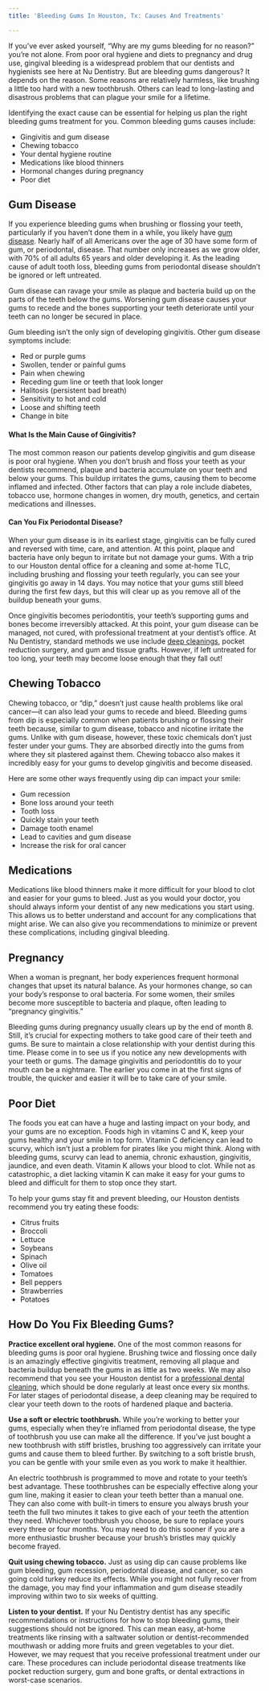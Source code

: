 ```yaml
---
title: 'Bleeding Gums In Houston, Tx: Causes And Treatments'

---
```

If you’ve ever asked yourself, “Why are my gums bleeding for no reason?” you’re not alone. From poor oral hygiene and diets to pregnancy and drug use, gingival bleeding is a widespread problem that our dentists and hygienists see here at Nu Dentistry. But are bleeding gums dangerous? It depends on the reason. Some reasons are relatively harmless, like brushing a little too hard with a new toothbrush. Others can lead to long-lasting and disastrous problems that can plague your smile for a lifetime.

Identifying the exact cause can be essential for helping us plan the right bleeding gums treatment for you. Common bleeding gums causes include:

* Gingivitis and gum disease
* Chewing tobacco
* Your dental hygiene routine
* Medications like blood thinners
* Hormonal changes during pregnancy
* Poor diet

## Gum Disease

If you experience bleeding gums when brushing or flossing your teeth, particularly if you haven’t done them in a while, you likely have [gum disease](https://www.nudentistry.com/houston-tx/emergency-dentistry/gingivitis/). Nearly half of all Americans over the age of 30 have some form of gum, or periodontal, disease. That number only increases as we grow older, with 70% of all adults 65 years and older developing it. As the leading cause of adult tooth loss, bleeding gums from periodontal disease shouldn’t be ignored or left untreated.

Gum disease can ravage your smile as plaque and bacteria build up on the parts of the teeth below the gums. Worsening gum disease causes your gums to recede and the bones supporting your teeth deteriorate until your teeth can no longer be secured in place.

Gum bleeding isn’t the only sign of developing gingivitis. Other gum disease symptoms include:

* Red or purple gums
* Swollen, tender or painful gums
* Pain when chewing
* Receding gum line or teeth that look longer
* Halitosis (persistent bad breath)
* Sensitivity to hot and cold
* Loose and shifting teeth
* Change in bite

#### What Is the Main Cause of Gingivitis?

The most common reason our patients develop gingivitis and gum disease is poor oral hygiene. When you don’t brush and floss your teeth as your dentists recommend, plaque and bacteria accumulate on your teeth and below your gums. This buildup irritates the gums, causing them to become inflamed and infected. Other factors that can play a role include diabetes, tobacco use, hormone changes in women, dry mouth, genetics, and certain medications and illnesses.

#### Can You Fix Periodontal Disease?

When your gum disease is in its earliest stage, gingivitis can be fully cured and reversed with time, care, and attention. At this point, plaque and bacteria have only begun to irritate but not damage your gums. With a trip to our Houston dental office for a cleaning and some at-home TLC, including brushing and flossing your teeth regularly, you can see your gingivitis go away in 14 days. You may notice that your gums still bleed during the first few days, but this will clear up as you remove all of the buildup beneath your gums.

Once gingivitis becomes periodontitis, your teeth’s supporting gums and bones become irreversibly attacked. At this point, your gum disease can be managed, not cured, with professional treatment at your dentist’s office. At Nu Dentistry, standard methods we use include [deep cleanings](https://www.mouthhealthy.org/en/az-topics/s/scaling-and-root-planing), pocket reduction surgery, and gum and tissue grafts. However, if left untreated for too long, your teeth may become loose enough that they fall out!

## Chewing Tobacco

Chewing tobacco, or “dip,” doesn’t just cause health problems like oral cancer—it can also lead your gums to recede and bleed. Bleeding gums from dip is especially common when patients brushing or flossing their teeth because, similar to gum disease, tobacco and nicotine irritate the gums. Unlike with gum disease, however, these toxic chemicals don’t just fester under your gums. They are absorbed directly into the gums from where they sit plastered against them. Chewing tobacco also makes it incredibly easy for your gums to develop gingivitis and become diseased.

Here are some other ways frequently using dip can impact your smile:

* Gum recession
* Bone loss around your teeth
* Tooth loss
* Quickly stain your teeth
* Damage tooth enamel
* Lead to cavities and gum disease
* Increase the risk for oral cancer

## Medications

Medications like blood thinners make it more difficult for your blood to clot and easier for your gums to bleed. Just as you would your doctor, you should always inform your dentist of any new medications you start using. This allows us to better understand and account for any complications that might arise. We can also give you recommendations to minimize or prevent these complications, including gingival bleeding.

## Pregnancy

When a woman is pregnant, her body experiences frequent hormonal changes that upset its natural balance. As your hormones change, so can your body’s response to oral bacteria. For some women, their smiles become more susceptible to bacteria and plaque, often leading to “pregnancy gingivitis.”

Bleeding gums during pregnancy usually clears up by the end of month 8. Still, it’s crucial for expecting mothers to take good care of their teeth and gums. Be sure to maintain a close relationship with your dentist during this time. Please come in to see us if you notice any new developments with your teeth or gums. The damage gingivitis and periodontitis do to your mouth can be a nightmare. The earlier you come in at the first signs of trouble, the quicker and easier it will be to take care of your smile.

## Poor Diet

The foods you eat can have a huge and lasting impact on your body, and your gums are no exception. Foods high in vitamins C and K, keep your gums healthy and your smile in top form. Vitamin C deficiency can lead to scurvy, which isn’t just a problem for pirates like you might think. Along with bleeding gums, scurvy can lead to anemia, chronic exhaustion, gingivitis, jaundice, and even death. Vitamin K allows your blood to clot. While not as catastrophic, a diet lacking vitamin K can make it easy for your gums to bleed and difficult for them to stop once they start.

To help your gums stay fit and prevent bleeding, our Houston dentists recommend you try eating these foods:

* Citrus fruits
* Broccoli
* Lettuce
* Soybeans
* Spinach
* Olive oil
* Tomatoes
* Bell peppers
* Strawberries
* Potatoes

## How Do You Fix Bleeding Gums?

**Practice excellent oral hygiene.** One of the most common reasons for bleeding gums is poor oral hygiene. Brushing twice and flossing once daily is an amazingly effective gingivitis treatment, removing all plaque and bacteria buildup beneath the gums in as little as two weeks. We may also recommend that you see your Houston dentist for a [professional dental cleaning](https://www.nudentistry.com/houston-tx/general-dentistry/dental-cleaning/), which should be done regularly at least once every six months. For later stages of periodontal disease, a deep cleaning may be required to clear your teeth down to the roots of hardened plaque and bacteria.

**Use a soft or electric toothbrush.** While you’re working to better your gums, especially when they’re inflamed from periodontal disease, the type of toothbrush you use can make all the difference. If you’ve just bought a new toothbrush with stiff bristles, brushing too aggressively can irritate your gums and cause them to bleed further. By switching to a soft bristle brush, you can be gentle with your smile even as you work to make it healthier.

An electric toothbrush is programmed to move and rotate to your teeth’s best advantage. These toothbrushes can be especially effective along your gum line, making it easier to clean your teeth better than a manual one. They can also come with built-in timers to ensure you always brush your teeth the full two minutes it takes to give each of your teeth the attention they need. Whichever toothbrush you choose, be sure to replace yours every three or four months. You may need to do this sooner if you are a more enthusiastic brusher because your brush’s bristles may quickly become frayed.

**Quit using chewing tobacco.** Just as using dip can cause problems like gum bleeding, gum recession, periodontal disease, and cancer, so can going cold turkey reduce its effects. While you might not fully recover from the damage, you may find your inflammation and gum disease steadily improving within two to six weeks of quitting.

**Listen to your dentist.** If your Nu Dentistry dentist has any specific recommendations or instructions for how to stop bleeding gums, their suggestions should not be ignored. This can mean easy, at-home treatments like rinsing with a saltwater solution or dentist-recommended mouthwash or adding more fruits and green vegetables to your diet. However, we may request that you receive professional treatment under our care. These procedures can include periodontal disease treatments like pocket reduction surgery, gum and bone grafts, or dental extractions in worst-case scenarios.